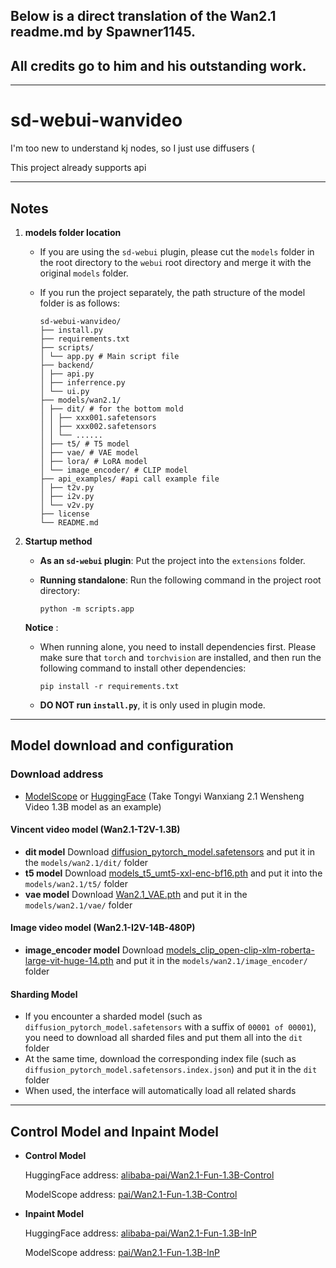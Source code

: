 ## Below is a direct translation of the Wan2.1 readme.md by Spawner1145. 
## All credits go to him and his outstanding work.
-----------------------------------------------------------
# sd-webui-wanvideo

I'm too new to understand kj nodes, so I just use diffusers (

This project already supports api

---

## Notes

1. **models folder location**

   * If you are using the `sd-webui` plugin, please cut the `models` folder in the root directory to the `webui` root directory and merge it with the original `models` folder.
   * If you run the project separately, the path structure of the model folder is as follows:

     ```
     sd-webui-wanvideo/
     ├── install.py
     ├── requirements.txt
     ├── scripts/
     │ └── app.py # Main script file
     ├── backend/
     │ ├── api.py
     │ ├── inferrence.py
     │ └── ui.py
     ├── models/wan2.1/
     │ ├── dit/ # for the bottom mold
     │ │ ├── xxx001.safetensors
     │ │ ├── xxx002.safetensors
     │ │ └── ......
     │ ├── t5/ # T5 model
     │ ├── vae/ # VAE model
     │ ├── lora/ # LoRA model
     │ └── image_encoder/ # CLIP model
     ├── api_examples/ #api call example file
     │ ├── t2v.py
     │ ├── i2v.py
     │ └── v2v.py
     ├── license
     └── README.md
     ```
2. **Startup method**

   * **As an `sd-webui` plugin**: Put the project into the `extensions` folder.
   * **Running standalone**:
     Run the following command in the project root directory:

     ```
     python -m scripts.app
     ```

   **Notice** :

   * When running alone, you need to install dependencies first. Please make sure that `torch` and `torchvision` are installed, and then run the following command to install other dependencies:

     ```
     pip install -r requirements.txt
     ```
   * **DO NOT run `install.py`**, it is only used in plugin mode.

---

## Model download and configuration

### Download address

* [ModelScope](https://www.modelscope.cn/) or [HuggingFace](https://huggingface.co/)
  (Take Tongyi Wanxiang 2.1 Wensheng Video 1.3B model as an example)

#### Vincent video model (Wan2.1-T2V-1.3B)

* **dit model**
  Download [diffusion_pytorch_model.safetensors](https://www.modelscope.cn/models/Wan-AI/Wan2.1-T2V-1.3B/file/view/master?fileName=diffusion_pytorch_model.safetensors&status=2) and put it in the `models/wan2.1/dit/` folder
* **t5 model**
  Download [models_t5_umt5-xxl-enc-bf16.pth](https://www.modelscope.cn/models/Wan-AI/Wan2.1-T2V-1.3B/file/view/master?fileName=models_t5_umt5-xxl-enc-bf16.pth&status=2) and put it into the `models/wan2.1/t5/` folder
* **vae model**
  Download [Wan2.1_VAE.pth](https://www.modelscope.cn/models/Wan-AI/Wan2.1-T2V-1.3B/file/view/master?fileName=Wan2.1_VAE.pth&status=2) and put it in the `models/wan2.1/vae/` folder

#### Image video model (Wan2.1-I2V-14B-480P)

* **image_encoder model**
  Download [models_clip_open-clip-xlm-roberta-large-vit-huge-14.pth](https://www.modelscope.cn/models/Wan-AI/Wan2.1-I2V-14B-480P/file/view/master?fileName=models_clip_open-clip-xlm-roberta-large-vit-huge-14.pth&status=2) and put it in the `models/wan2.1/image_encoder/` folder

#### Sharding Model

* If you encounter a sharded model (such as `diffusion_pytorch_model.safetensors` with a suffix of `00001 of 00001`), you need to download all sharded files and put them all into the `dit` folder
* At the same time, download the corresponding index file (such as `diffusion_pytorch_model.safetensors.index.json`) and put it in the `dit` folder
* When used, the interface will automatically load all related shards

---

## Control Model and Inpaint Model

* **Control Model**

  HuggingFace address: [alibaba-pai/Wan2.1-Fun-1.3B-Control](https://huggingface.co/alibaba-pai/Wan2.1-Fun-1.3B-Control)

  ModelScope address: [pai/Wan2.1-Fun-1.3B-Control](https://www.modelscope.cn/models/pai/Wan2.1-Fun-1.3B-Control)
* **Inpaint Model**

  HuggingFace address: [alibaba-pai/Wan2.1-Fun-1.3B-InP](https://huggingface.co/alibaba-pai/Wan2.1-Fun-1.3B-InP)

  ModelScope address: [pai/Wan2.1-Fun-1.3B-InP](https://www.modelscope.cn/models/pai/Wan2.1-Fun-1.3B-InP)
